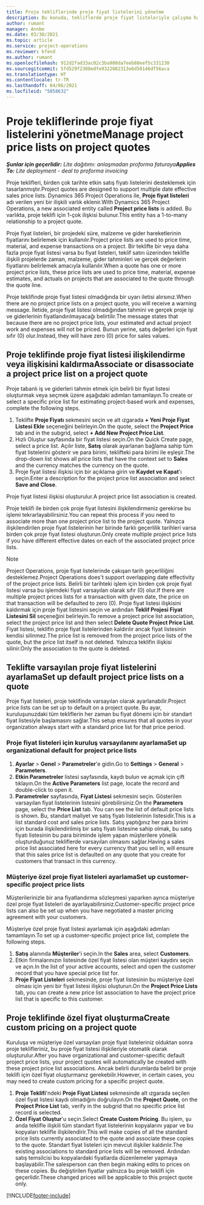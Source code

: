 ```yaml
---
title: Proje tekliflerinde proje fiyat listelerini yönetme
description: Bu konuda, tekliflerde proje fiyat listeleriyle çalışma hakkında bilgiler sağlanmaktadır.
author: rumant
manager: Annbe
ms.date: 03/30/2021
ms.topic: article
ms.service: project-operations
ms.reviewer: kfend
ms.author: rumant
ms.openlocfilehash: 912d2fad33ac02c3ba980da7eeb88eef5c331230
ms.sourcegitcommit: 5fd529f2308edfe9322082313e6d50146df56aca
ms.translationtype: HT
ms.contentlocale: tr-TR
ms.lasthandoff: 04/06/2021
ms.locfileid: "5858632"
---
```

# <a name="manage-project-price-lists-on-project-quotes"></a><span data-ttu-id="72266-103">Proje tekliflerinde proje fiyat listelerini yönetme</span><span class="sxs-lookup"><span data-stu-id="72266-103">Manage project price lists on project quotes</span></span> 

<span data-ttu-id="72266-104">_**Şunlar için geçerlidir:** Lite dağıtımı: anlaşmadan proforma faturaya_</span><span class="sxs-lookup"><span data-stu-id="72266-104">_**Applies To:** Lite deployment - deal to proforma invoicing_</span></span>

<span data-ttu-id="72266-105">Proje teklifleri, birden çok tarihte etkin satış fiyatı listelerini desteklemek için tasarlanmıştır.</span><span class="sxs-lookup"><span data-stu-id="72266-105">Project quotes are designed to support multiple date effective sales price lists.</span></span> <span data-ttu-id="72266-106">Dynamics 365 Project Operations ile, **Proje fiyat listeleri** adı verilen yeni bir ilişkili varlık eklenir.</span><span class="sxs-lookup"><span data-stu-id="72266-106">With Dynamics 365 Project Operations, a new associated entity called **Project price lists** is added.</span></span> <span data-ttu-id="72266-107">Bu varlıkta, proje teklifi için 1-çok ilişkisi bulunur.</span><span class="sxs-lookup"><span data-stu-id="72266-107">This entity has a 1-to-many relationship to a project quote.</span></span>

<span data-ttu-id="72266-108">Proje fiyat listeleri, bir projedeki süre, malzeme ve gider hareketlerinin fiyatlarını belirlemek için kullanılır.</span><span class="sxs-lookup"><span data-stu-id="72266-108">Project price lists are used to price time, material, and expense transactions on a project.</span></span> <span data-ttu-id="72266-109">Bir teklifte bir veya daha fazla proje fiyat listesi varsa bu fiyat listeleri, teklif satırı üzerinden teklifle ilişkili projelerde zaman, malzeme, gider tahminleri ve gerçek değerlerin fiyatlarını belirlemek amacıyla kullanılır.</span><span class="sxs-lookup"><span data-stu-id="72266-109">When a quote has one or more project price lists, these price lists are used to price time, material, expense estimates, and actuals on projects that are associated to the quote through the quote line.</span></span>

<span data-ttu-id="72266-110">Proje teklifinde proje fiyat listesi olmadığında bir uyarı iletisi alırsınız.</span><span class="sxs-lookup"><span data-stu-id="72266-110">When there are no project price lists on a project quote, you will receive a warning message.</span></span> <span data-ttu-id="72266-111">İletide, proje fiyat listesi olmadığından tahmini ve gerçek proje işi ve giderlerinin fiyatlandırılmayacağı belirtilir.</span><span class="sxs-lookup"><span data-stu-id="72266-111">The message states that because there are no project price lists, your estimated and actual project work and expenses will not be priced.</span></span> <span data-ttu-id="72266-112">Bunun yerine, satış değerleri için fiyat sıfır (0) olur.</span><span class="sxs-lookup"><span data-stu-id="72266-112">Instead, they will have zero (0) price for sales values.</span></span>

## <a name="associate-or-disassociate-a-project-price-list-on-a-project-quote"></a><span data-ttu-id="72266-113">Proje teklifinde proje fiyat listesi ilişkilendirme veya ilişkisini kaldırma</span><span class="sxs-lookup"><span data-stu-id="72266-113">Associate or disassociate a project price list on a project quote</span></span>

<span data-ttu-id="72266-114">Proje tabanlı iş ve giderleri tahmin etmek için belirli bir fiyat listesi oluşturmak veya seçmek üzere aşağıdaki adımları tamamlayın.</span><span class="sxs-lookup"><span data-stu-id="72266-114">To create or select a specific price list for estimating project-based work and expenses, complete the following steps.</span></span>

1. <span data-ttu-id="72266-115">Teklifte **Proje Fiyatı** sekmesini seçin ve alt ızgarada **+ Yeni Proje Fiyat Listesi Ekle** seçeneğini belirleyin.</span><span class="sxs-lookup"><span data-stu-id="72266-115">On the quote, select the **Project Price** tab and in the subgrid, select **+ Add New Project Price List**.</span></span>
2. <span data-ttu-id="72266-116">Hızlı Oluştur sayfasında bir fiyat listesi seçin.</span><span class="sxs-lookup"><span data-stu-id="72266-116">On the Quick Create page, select a price list.</span></span> <span data-ttu-id="72266-117">Açılır liste, **Satış** olarak ayarlanan bağlama sahip tüm fiyat listelerini gösterir ve para birimi, teklifteki para birimi ile eşleşir.</span><span class="sxs-lookup"><span data-stu-id="72266-117">The drop-down list shows all price lists that have the context set to **Sales** and the currency matches the currency on the quote.</span></span>
4. <span data-ttu-id="72266-118">Proje fiyat listesi ilişkisi için bir açıklama girin ve **Kaydet ve Kapat**'ı seçin.</span><span class="sxs-lookup"><span data-stu-id="72266-118">Enter a description for the project price list association and select **Save and Close**.</span></span>

<span data-ttu-id="72266-119">Proje fiyat listesi ilişkisi oluşturulur.</span><span class="sxs-lookup"><span data-stu-id="72266-119">A project price list association is created.</span></span>

<span data-ttu-id="72266-120">Proje teklifi ile birden çok proje fiyat listesini ilişkilendirmeniz gerekirse bu işlemi tekrarlayabilirsiniz.</span><span class="sxs-lookup"><span data-stu-id="72266-120">You can repeat this process if you need to associate more than one project price list to the project quote.</span></span> <span data-ttu-id="72266-121">Yalnızca ilişkilendirilen proje fiyat listelerinin her birinde farklı geçerlilik tarihleri varsa birden çok proje fiyat listesi oluşturun.</span><span class="sxs-lookup"><span data-stu-id="72266-121">Only create multiple project price lists if you have different effective dates on each of the associated project price lists.</span></span>

> [!NOTE]
> <span data-ttu-id="72266-122">Project Operations, proje fiyat listelerinde çakışan tarih geçerliliğini desteklemez.</span><span class="sxs-lookup"><span data-stu-id="72266-122">Project Operations does't support overlapping date effectivity of the project price lists.</span></span> <span data-ttu-id="72266-123">Belirli bir tarihteki işlem için birden çok proje fiyat listesi varsa bu işlemdeki fiyat varsayılan olarak sıfır (0) olur.</span><span class="sxs-lookup"><span data-stu-id="72266-123">If there are multiple project prices lists for a transaction with given date, the price on that transaction will be defaulted to zero (0).</span></span>
<span data-ttu-id="72266-124">Proje fiyat listesi ilişkisini kaldırmak için proje fiyat listesini seçin ve ardından **Teklif Projesi Fiyat Listesini Sil** seçeneğini belirleyin.</span><span class="sxs-lookup"><span data-stu-id="72266-124">To remove a project price list association, select the project price list and then select **Delete Quote Project Price List**.</span></span> <span data-ttu-id="72266-125">Fiyat listesi, teklifin proje fiyat listelerinden kaldırılır ancak fiyat listesinin kendisi silinmez.</span><span class="sxs-lookup"><span data-stu-id="72266-125">The price list is removed from the project price lists of the quote, but the price list itself is not deleted.</span></span> <span data-ttu-id="72266-126">Yalnızca teklifin ilişkisi silinir.</span><span class="sxs-lookup"><span data-stu-id="72266-126">Only the association to the quote is deleted.</span></span>

## <a name="set-up-default-project-price-lists-on-a-quote"></a><span data-ttu-id="72266-127">Teklifte varsayılan proje fiyat listelerini ayarlama</span><span class="sxs-lookup"><span data-stu-id="72266-127">Set up default project price lists on a quote</span></span>

<span data-ttu-id="72266-128">Proje fiyat listeleri, proje teklifinde varsayılan olarak ayarlanabilir.</span><span class="sxs-lookup"><span data-stu-id="72266-128">Project price lists can be set up to default on a project quote.</span></span> <span data-ttu-id="72266-129">Bu ayar, kuruluşunuzdaki tüm tekliflerin her zaman bu fiyat dönemi için bir standart fiyat listesiyle başlamasını sağlar.</span><span class="sxs-lookup"><span data-stu-id="72266-129">This setup ensures that all quotes in your organization always start with a standard price list for that price period.</span></span>

### <a name="set-up-organizational-default-for-project-price-lists"></a><span data-ttu-id="72266-130">Proje fiyat listeleri için kuruluş varsayılanını ayarlama</span><span class="sxs-lookup"><span data-stu-id="72266-130">Set up organizational default for project price lists</span></span>

1. <span data-ttu-id="72266-131">**Ayarlar** > **Genel** > **Parametreler**'e gidin.</span><span class="sxs-lookup"><span data-stu-id="72266-131">Go to **Settings** > **General** > **Parameters**.</span></span>
2. <span data-ttu-id="72266-132">**Etkin Parametreler** listesi sayfasında, kaydı bulun ve açmak için çift tıklayın.</span><span class="sxs-lookup"><span data-stu-id="72266-132">On the **Active Parameters** list page, locate the record and double-click to open it.</span></span> 
3. <span data-ttu-id="72266-133">**Parametreler** sayfasında, **Fiyat Listesi** sekmesini seçin. Gösterilen varsayılan fiyat listelerinin listesini görebilirsiniz.</span><span class="sxs-lookup"><span data-stu-id="72266-133">On the **Parameters** page, select the **Price List** tab. You can see the list of default price lists is shown.</span></span> <span data-ttu-id="72266-134">Bu, standart maliyet ve satış fiyatı listelerinin listesidir.</span><span class="sxs-lookup"><span data-stu-id="72266-134">This is a list standard cost and sales price lists.</span></span> <span data-ttu-id="72266-135">Satış yaptığınız her para birimi için burada ilişkilendirilmiş bir satış fiyatı listesine sahip olmak, bu satış fiyatı listesinin bu para biriminde işlem yapan müşterilere yönelik oluşturduğunuz tekliflerde varsayılan olmasını sağlar.</span><span class="sxs-lookup"><span data-stu-id="72266-135">Having a sales price list associated here for every currency that you sell in, will ensure that this sales price list is defaulted on any quote that you create for customers that transact in this currency.</span></span>

### <a name="set-up-customer-specific-project-price-lists"></a><span data-ttu-id="72266-136">Müşteriye özel proje fiyat listeleri ayarlama</span><span class="sxs-lookup"><span data-stu-id="72266-136">Set up customer-specific project price lists</span></span>

<span data-ttu-id="72266-137">Müşterilerinizle bir ana fiyatlandırma sözleşmesi yaparken ayrıca müşteriye özel proje fiyat listeleri de ayarlayabilirsiniz.</span><span class="sxs-lookup"><span data-stu-id="72266-137">Customer-specific project price lists can also be set up when you have negotiated a master pricing agreement with your customers.</span></span>

<span data-ttu-id="72266-138">Müşteriye özel proje fiyat listesi ayarlamak için aşağıdaki adımları tamamlayın.</span><span class="sxs-lookup"><span data-stu-id="72266-138">To set up a customer-specific project price list, complete the following steps.</span></span>

1. <span data-ttu-id="72266-139">**Satış** alanında **Müşteriler**'i seçin.</span><span class="sxs-lookup"><span data-stu-id="72266-139">In the **Sales** area, select **Customers**.</span></span>
2. <span data-ttu-id="72266-140">Etkin firmalarınızın listesinde özel fiyat listesi olan müşteri kaydını seçin ve açın.</span><span class="sxs-lookup"><span data-stu-id="72266-140">In the list of your active accounts, select and open the customer record that you have special price list for.</span></span>
3. <span data-ttu-id="72266-141">**Proje Fiyat Listeleri** sekmesinde, proje fiyat listesinin bu müşteriye özel olması için yeni bir fiyat listesi ilişkisi oluşturun.</span><span class="sxs-lookup"><span data-stu-id="72266-141">On the **Project Price Lists** tab, you can create a new price list association to have the project price list that is specific to this customer.</span></span>

## <a name="create-custom-pricing-on-a-project-quote"></a><span data-ttu-id="72266-142">Proje teklifinde özel fiyat oluşturma</span><span class="sxs-lookup"><span data-stu-id="72266-142">Create custom pricing on a project quote</span></span>

<span data-ttu-id="72266-143">Kuruluşa ve müşteriye özel varsayılan proje fiyat listeleriniz olduktan sonra proje teklifleriniz, bu proje fiyat listesi ilişkileriyle otomatik olarak oluşturulur.</span><span class="sxs-lookup"><span data-stu-id="72266-143">After you have organizational and customer-specific default project price lists, your project quotes will automatically be created with these project price list associations.</span></span> <span data-ttu-id="72266-144">Ancak belirli durumlarda belirli bir proje teklifi için özel fiyat oluşturmanız gerekebilir.</span><span class="sxs-lookup"><span data-stu-id="72266-144">However, in certain cases, you may need to create custom pricing for a specific project quote.</span></span> 

1. <span data-ttu-id="72266-145">**Proje Teklifi**'ndeki **Proje Fiyat Listesi** sekmesinde alt ızgarada seçilen özel fiyat listesi kaydı olmadığını doğrulayın.</span><span class="sxs-lookup"><span data-stu-id="72266-145">On the **Project Quote**, on the **Project Price List** tab, verify in the subgrid that no specific price list record is selected.</span></span>
2. <span data-ttu-id="72266-146">**Özel Fiyat Oluştur**'u seçin.</span><span class="sxs-lookup"><span data-stu-id="72266-146">Select **Create Custom Pricing**.</span></span> <span data-ttu-id="72266-147">Bu işlem, şu anda teklifle ilişkili tüm standart fiyat listelerinin kopyalarını yapar ve bu kopyaları teklifle ilişkilendirir.</span><span class="sxs-lookup"><span data-stu-id="72266-147">This will make copies of all the standard price lists currently associated to the quote and associate these copies to the quote.</span></span> <span data-ttu-id="72266-148">Standart fiyat listeleri için mevcut ilişkiler kaldırılır.</span><span class="sxs-lookup"><span data-stu-id="72266-148">The existing associations to standard price lists will be removed.</span></span> <span data-ttu-id="72266-149">Ardından satış temsilcisi bu kopyalardaki fiyatlarda düzenlemeler yapmaya başlayabilir.</span><span class="sxs-lookup"><span data-stu-id="72266-149">The salesperson can then begin making edits to prices on these copies.</span></span> <span data-ttu-id="72266-150">Bu değiştirilen fiyatlar yalnızca bu proje teklifi için geçerlidir.</span><span class="sxs-lookup"><span data-stu-id="72266-150">These changed prices will be applicable to this project quote only.</span></span>


[!INCLUDE[footer-include](../../includes/footer-banner.md)]
